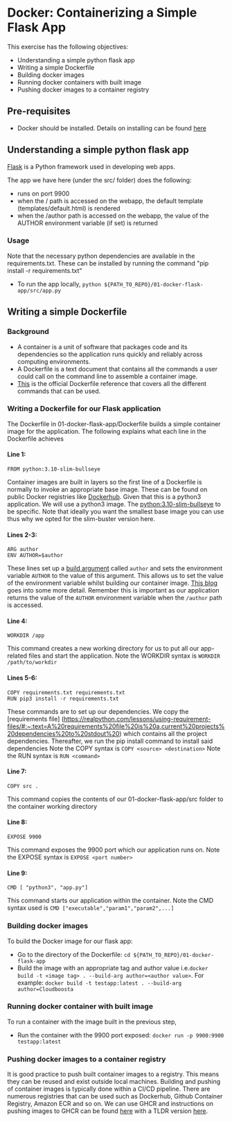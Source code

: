 # Docker: Containerizing a Simple Flask App

This exercise has the following objectives:
- Understanding a simple python flask app
- Writing a simple Dockerfile
- Building docker images
- Running docker containers with built image
- Pushing docker images to a container registry

## Pre-requisites

- Docker should be installed. Details on installing can be found [here](https://docs.docker.com/get-docker/)

## Understanding a simple python flask app
[Flask](https://flask.palletsprojects.com/en/2.2.x/) is a Python framework used in developing web apps.

The app we have here (under the src/ folder) does the following:
- runs on port 9900
- when the / path is accessed on the webapp, the default template (templates/default.html) is rendered
- when the /author path is accessed on the webapp, the value of the AUTHOR environment variable (if set) is returned

### Usage
Note that the necessary python dependencies are available in the requirements.txt. These can be installed by running the command "pip install -r requirements.txt"

- To run the app locally, `python ${PATH_TO_REPO}/01-docker-flask-app/src/app.py`

## Writing a simple Dockerfile
### Background
- A container is a unit of software that packages code and its dependencies so the application runs quickly and reliably across computing environments.
- A Dockerfile is a text document that contains all the commands a user could call on the command line to assemble a container image.
- [This](https://docs.docker.com/engine/reference/builder/) is the official Dockerfile reference that covers all the different commands that can be used.

### Writing a Dockerfile for our Flask application
The Dockerfile in 01-docker-flask-app/Dockerfile builds a simple container image for the application.
The following explains what each line in the Dockerfile achieves

#### Line 1: 
`FROM python:3.10-slim-bullseye`

Container images are built in layers so the first line of a Dockerfile is normally to invoke an appropriate base image. These can be found on public Docker registries like [Dockerhub](https://hub.docker.com/).
Given that this is a python3 application. We will use a python3 image. The [python:3.10-slim-bullseye](https://hub.docker.com/layers/library/python/3.10-slim-bullseye/images/sha256-6862d8ed663a47f649ba5aababed01e44741a032e80d5800db619f5113f65434?context=explore) to be specific.
Note that ideally you want the smallest base image you can use thus why we opted for the slim-buster version here.

#### Lines 2-3: 
```
ARG author
ENV AUTHOR=$author
```

These lines set up a [build argument](https://blog.programster.org/docker-build-arguments) called `author` and sets the environment variable `AUTHOR` to the value of this argument.
This allows us to set the value of the environment variable whilst building our container image. [This blog](https://vsupalov.com/docker-build-pass-environment-variables/) goes into some more detail.
Remember this is important as our application returns the value of the `AUTHOR` environment variable when the `/author` path is accessed.

#### Line 4: 
`WORKDIR /app`

This command creates a new working directory for us to put all our app-related files and start the application.
Note the WORKDIR syntax is `WORKDIR /path/to/workdir`


#### Lines 5-6: 
```
COPY requirements.txt requirements.txt
RUN pip3 install -r requirements.txt
```

These commands are to set up our dependencies. We copy the [requirements file] (https://realpython.com/lessons/using-requirement-files/#:~:text=A%20requirements%20file%20is%20a,current%20projects%20dependencies%20to%20stdout%20) which contains all the project dependencies.
Thereafter, we run the pip install command to install said dependencies
Note the COPY syntax is `COPY <source> <destination>`
Note the RUN syntax is `RUN <command>`


#### Line 7: 
`COPY src .`

This command copies the contents of our 01-docker-flask-app/src folder to the container working directory

#### Line 8: 
`EXPOSE 9900`

This command exposes the 9900 port which our application runs on.
Note the EXPOSE syntax is `EXPOSE <port number>`

#### Line 9: 
`CMD [ "python3", "app.py"]`

This command starts our application within the container.
Note the CMD syntax used is `CMD ["executable","param1","param2",...]`

### Building docker images
To build the Docker image for our flask app:
- Go to the directory of the Dockerfile: `cd ${PATH_TO_REPO}/01-docker-flask-app`
- Build the image with an appropriate tag and author value i.e.`docker build -t <image tag> . --build-arg author=<author value>`. For example: `docker build -t testapp:latest . --build-arg author=Cloudboosta`

### Running docker container with built image
To run a container with the image built in the previous step,
- Run the container with the 9900 port exposed: `docker run -p 9900:9900 testapp:latest`

### Pushing docker images to a container registry
It is good practice to push built container images to a registry. This means they can be reused and exist outside local machines.
Building and pushing of container images is typically done within a CI/CD pipeline. 
There are numerous registries that can be used such as Dockerhub, Github Container Registry, Amazon ECR and so on.
We can use GHCR and instructions on pushing images to GHCR can be found [here](https://docs.github.com/en/packages/working-with-a-github-packages-registry/working-with-the-container-registry) with a TLDR version [here](https://nikiforovall.github.io/docker/2020/09/19/publish-package-to-ghcr.html).
